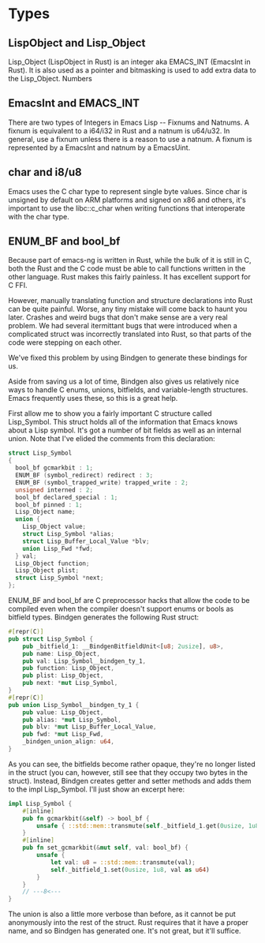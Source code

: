 # Types

## LispObject and Lisp_Object

Lisp_Object (LispObject in Rust) is an integer aka EMACS_INT (EmacsInt in Rust). It is also used as a pointer and bitmasking is used to add extra data to the Lisp_Object.
Numbers

## EmacsInt and EMACS_INT

There are two types of Integers in Emacs Lisp -- Fixnums and Natnums. A fixnum is equivalent to a i64/i32 in Rust and a natnum is u64/u32. In general, use a fixnum unless there is a reason to use a natnum. A fixnum is represented by a EmacsInt and natnum by a EmacsUint.

## char and i8/u8

Emacs uses the C char type to represent single byte values. Since char is unsigned by default on ARM platforms and signed on x86 and others, it's important to use the libc::c_char when writing functions that interoperate with the char type.

## ENUM_BF and bool_bf

Because part of emacs-ng is written in Rust, while the bulk of it is still in C, both the Rust and the C code must be able to call functions written in the other language. Rust makes this fairly painless. It has excellent support for C FFI.

However, manually translating function and structure declarations into Rust can be quite painful. Worse, any tiny mistake will come back to haunt you later. Crashes and weird bugs that don't make sense are a very real problem. We had several itermittant bugs that were introduced when a complicated struct was incorrectly translated into Rust, so that parts of the code were stepping on each other.

We've fixed this problem by using Bindgen to generate these bindings for us.

Aside from saving us a lot of time, Bindgen also gives us relatively nice ways to handle C enums, unions, bitfields, and variable-length structures. Emacs frequently uses these, so this is a great help.

First allow me to show you a fairly important C structure called Lisp_Symbol. This struct holds all of the information that Emacs knows about a Lisp symbol. It's got a number of bit fields as well as an internal union. Note that I've elided the comments from this declaration:

```C
struct Lisp_Symbol
{
  bool_bf gcmarkbit : 1;
  ENUM_BF (symbol_redirect) redirect : 3;
  ENUM_BF (symbol_trapped_write) trapped_write : 2;
  unsigned interned : 2;
  bool_bf declared_special : 1;
  bool_bf pinned : 1;
  Lisp_Object name;
  union {
    Lisp_Object value;
    struct Lisp_Symbol *alias;
    struct Lisp_Buffer_Local_Value *blv;
    union Lisp_Fwd *fwd;
  } val;
  Lisp_Object function;
  Lisp_Object plist;
  struct Lisp_Symbol *next;
};
```

ENUM_BF and bool_bf are C preprocessor hacks that allow the code to be compiled even when the compiler doesn't support enums or bools as bitfield types. Bindgen generates the following Rust struct:

```rust
#[repr(C)]
pub struct Lisp_Symbol {
    pub _bitfield_1: __BindgenBitfieldUnit<[u8; 2usize], u8>,
    pub name: Lisp_Object,
    pub val: Lisp_Symbol__bindgen_ty_1,
    pub function: Lisp_Object,
    pub plist: Lisp_Object,
    pub next: *mut Lisp_Symbol,
}
#[repr(C)]
pub union Lisp_Symbol__bindgen_ty_1 {
    pub value: Lisp_Object,
    pub alias: *mut Lisp_Symbol,
    pub blv: *mut Lisp_Buffer_Local_Value,
    pub fwd: *mut Lisp_Fwd,
    _bindgen_union_align: u64,
}
```

As you can see, the bitfields become rather opaque, they're no longer listed in the struct (you can, however, still see that they occupy two bytes in the struct). Instead, Bindgen creates getter and setter methods and adds them to the impl Lisp_Symbol. I'll just show an excerpt here:

```rust
impl Lisp_Symbol {
    #[inline]
    pub fn gcmarkbit(&self) -> bool_bf {
        unsafe { ::std::mem::transmute(self._bitfield_1.get(0usize, 1u8) as u8) }
    }
    #[inline]
    pub fn set_gcmarkbit(&mut self, val: bool_bf) {
        unsafe {
            let val: u8 = ::std::mem::transmute(val);
            self._bitfield_1.set(0usize, 1u8, val as u64)
        }
    }
    // ---8<---
}
```

The union is also a little more verbose than before, as it cannot be put anonymously into the rest of the struct. Rust requires that it have a proper name, and so Bindgen has generated one. It's not great, but it'll suffice.
